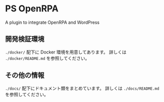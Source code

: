 # PS OpenRPA

A plugin to integrate OpenRPA and WordPress

## 開発検証環境

`./docker/` 配下に Docker 環境を用意してあります。
詳しくは `./docker/README.md` を参照してください。


## その他の情報

`./docs/` 配下にドキュメント類をまとめています。
詳しくは `./docs/README.md` を参照してください。
